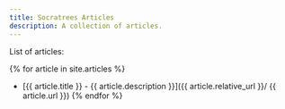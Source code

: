 ```yaml
---
title: Socratrees Articles
description: A collection of articles.
---
```


List of articles:

{% for article in site.articles %}
  * [{{ article.title }} - {{ article.description }}]({{ article.relative_url }}/ {{ article.url }})
{% endfor %}
